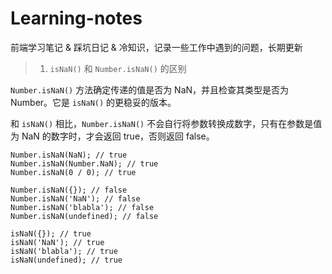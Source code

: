 # Learning-notes
前端学习笔记 &amp; 踩坑日记 &amp; 冷知识，记录一些工作中遇到的问题，长期更新


> 1. `isNaN()` 和 `Number.isNaN()` 的区别

`Number.isNaN()` 方法确定传递的值是否为  NaN，并且检查其类型是否为  Number。它是  `isNaN()`  的更稳妥的版本。

和  `isNaN()`  相比，`Number.isNaN()` 不会自行将参数转换成数字，只有在参数是值为  NaN  的数字时，才会返回  true，否则返回 false。

```
Number.isNaN(NaN); // true
Number.isNaN(Number.NaN); // true
Number.isNaN(0 / 0); // true
```

```
Number.isNaN({}); // false
Number.isNaN('NaN'); // false
Number.isNaN('blabla'); // false
Number.isNaN(undefined); // false
```

```
isNaN({}); // true
isNaN('NaN'); // true
isNaN('blabla'); // true
isNaN(undefined); // true
```

